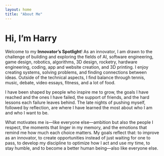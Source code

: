 ```yaml
--- 
layout: home 
title: "About Me" 
--- 
```

# Hi, I’m Harry 
Welcome to my **Innovator’s Spotlight**!
As an innovator, I am drawn to the challenge of building and exploring the fields of AI, software engineering, game design, robotics, algorithms, 3D design, rocketry, hardware engineering, coding, app and website creation, and 3D printing. I enjoy creating systems, solving problems, and finding connections between ideas. Outside of the technical aspects, I find balance through tennis, music, debate, video essays, fitness, and a lot of food.

I have been shaped by people who inspire me to grow, the goals I have reached and the ones I have failed, the support of friends, and the hard lessons each failure leaves behind. The late nights of pushing myself, followed by reflection, are where I have learned the most about who I am and who I want to be.

What motivates me is—like everyone else—ambition but also the people I respect, the moments that linger in my memory, and the emotions that remind me how much each choice matters. My goals reflect that: to improve as an innovator, to create opportunities instead of just waiting for one to pass, to develop my discipline to optimize how I act and use my time, to stay humble, and to become a better human being—also like everyone else.
